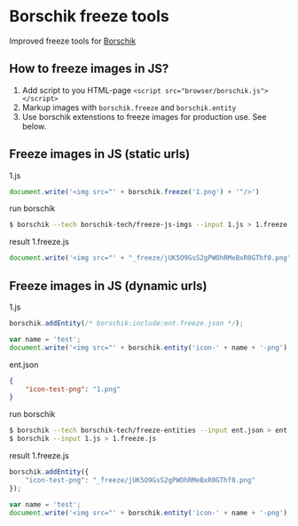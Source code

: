 # Borschik freeze tools

Improved freeze tools for [Borschik](https://github.com/veged/borschik)

## How to freeze images in JS?

1. Add script to you HTML-page ```<script src="browser/borschik.js"></script>```
2. Markup images with ```borschik.freeze``` and ```borschik.entity```
3. Use borschik extenstions to freeze images for production use. See below.

## Freeze images in JS (static urls)
1.js
```js
document.write('<img src="' + borschik.freeze('1.png') + '"/>')
```

run borschik
```bash
$ borschik --tech borschik-tech/freeze-js-imgs --input 1.js > 1.freeze.js
```

result 1.freeze.js
```js
document.write('<img src="' + "_freeze/jUK5O9GsS2gPWOhRMeBxR0GThf0.png" + '"/>')
```

## Freeze images in JS (dynamic urls)
1.js
```js
borschik.addEntity(/* borschik:include:ent.freeze.json */);

var name = 'test';
document.write('<img src="' + borschik.entity('icon-' + name + '-png') + '"/>')
```

ent.json
```json
{
    "icon-test-png": "1.png"
}
```

run borschik
```sh
$ borschik --tech borschik-tech/freeze-entities --input ent.json > ent.freeze.json
$ borschik --input 1.js > 1.freeze.js
```

result 1.freeze.js
```js
borschik.addEntity({
    "icon-test-png": "_freeze/jUK5O9GsS2gPWOhRMeBxR0GThf0.png"
});

var name = 'test';
document.write('<img src="' + borschik.entity('icon-' + name + '-png') + '"/>')
```

